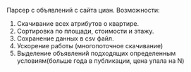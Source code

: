 Парсер с объявлений с сайта циан.
Возможности:
1. Скачивание всех атрибутов о квартире.
2. Сортировка по площади, стоимости и этажу.
3. Сохранение данных в csv файл.
4. Ускорение работы (многопоточное скачивание)
5. Выделение объявлений подходящих определенным условиям(больше года в публикации, цена упала на N)
